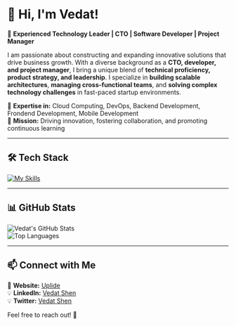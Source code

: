 # 👋 Hi, I'm Vedat!  

🚀 **Experienced Technology Leader | CTO | Software Developer | Project Manager**  

I am passionate about constructing and expanding innovative solutions that drive business growth. With a diverse background as a **CTO, developer, and project manager**, I bring a unique blend of **technical proficiency, product strategy, and leadership**. I specialize in **building scalable architectures**, **managing cross-functional teams**, and **solving complex technology challenges** in fast-paced startup environments.  

🔹 **Expertise in:** Cloud Computing, DevOps, Backend Development, Frondend Development, Mobile Development  
🔹 **Mission:** Driving innovation, fostering collaboration, and promoting continuous learning  

---

## 🛠️ Tech Stack  

[![My Skills](https://skillicons.dev/icons?i=php,laravel,go,python,fastapi,flask,flutter,dart,aws,nodejs,express,ts,graphql,nestjs,nextjs,react,docker,kubernetes,jenkins,postgres,mysql,prisma,firebase,supabase,html,css,bootstrap,js,git,github,githubactions,redis,nginx,graphql,terraform,wordpress,postman)](https://skillicons.dev)  

---

## 📊 GitHub Stats  

![Vedat's GitHub Stats](https://github-readme-stats.vercel.app/api?username=senvedat&show_icons=true&theme=dark)  
![Top Languages](https://github-readme-stats.vercel.app/api/top-langs/?username=senvedat&layout=compact&theme=dark)  

---

## 📫 Connect with Me  

💼 **Website:** [Uplide](https://uplide.com/tr/anasayfa/)  
💡 **LinkedIn:** [Vedat Shen](https://www.linkedin.com/in/senvedat/)  
💡 **Twitter:** [Vedat Shen](https://x.com/vedatshen)  

Feel free to reach out! 🚀  
